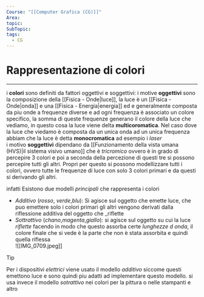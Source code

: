 ```yaml
---
Course: "[[Computer Grafica (CG)]]"
Area: 
topic: 
SubTopic: 
tags:
  - CG
---
```



# Rappresentazione di colori
---
i __colori__ sono definiti da fattori oggettivi e soggettivi:
i motive __oggettivi__ sono la composizione della [[Fisica - Onde|luce]], la luce è un [[Fisica - Onde|onda]]  e una [[Fisica - Energia|energia]] ed e generalmente composta da piu onde a frequenze diverse e ad ogni frequenza è associato un colore specifico, la somma di queste frequenze generano il colore della luce che vediamo, in questo cosa la luce viene delta __multicoromatica__. Nel caso dove la luce che viedamo è composta da un unica onda ad un unica frequenza abbiam che la luce è detta __monocromatica__ ad esempio i _laser_  
i motivo __soggettivi__  dipendano da [[Funzionamento della vista umana (HVS)|il sistema visivo umano]] che è _tricromico_  ovvero è in grado di percepire 3 colori e poi a seconda della percezione di questi tre si possono percepire tutti gli altri.
Propri per questo si possono modellizzare tutti i colori, ovvero tutte le frequenze di luce con solo 3 colori primari e da questi si derivando gli altri.

infatti Esistono due modelli _principali_ che rappresenta i colori
-  _Additivo_ (_rosso_, _verde_,_blu_): Si agisce sul oggetto che emette luce, che puo emettere solo i colori primari gli altri vengono derivati dalla riflessione additiva del oggetto che _riflette 
-  _Sottrattivo_ (_chano_,_magenta_,_giallo_): si agisce sul oggetto su cui la luce _riflette_ facendo in modo che questo assorba certe _lunghezze d onda_, il colore finale che si vede è la parte che non è stata assorbita e quindi quella riflessa   
![[IMG_0709.jpeg]]

>[!tip] 
> Per i dispositivi _elettrici_ viene usato il modello _additivo_ siccome questi emettono luce e sono quindi piu adatti ad implementare questo modello. 
>si usa invece il modello _sotrattivo_ nei colori per la pittura o nelle stampanti e altro 





 

